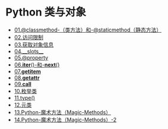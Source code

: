 #  Python 类与对象

* [01.@classmethod-（类方法）和-@staticmethod（静态方法）](https://github.com/SingleDiego/Python-OOP-Notes/blob/main/docs/01.%40classmethod-%EF%BC%88%E7%B1%BB%E6%96%B9%E6%B3%95%EF%BC%89%E5%92%8C-%40staticmethod%EF%BC%88%E9%9D%99%E6%80%81%E6%96%B9%E6%B3%95%EF%BC%89.md)
* [02.访问限制](https://github.com/SingleDiego/Python-OOP-Notes/blob/main/docs/02.%E8%AE%BF%E9%97%AE%E9%99%90%E5%88%B6.md)
* [03.获取对象信息](https://github.com/SingleDiego/Python-OOP-Notes/blob/main/docs/03.%E8%8E%B7%E5%8F%96%E5%AF%B9%E8%B1%A1%E4%BF%A1%E6%81%AF.md)
* [04.\_\_slots\_\_](https://github.com/SingleDiego/Python-OOP-Notes/blob/main/docs/04.__slots__.md)
* [05.@property](https://github.com/SingleDiego/Python-OOP-Notes/blob/main/docs/05.%40property.md)
* [06.__iter__()-和-__next__()](https://github.com/SingleDiego/Python-OOP-Notes/blob/main/docs/06.__iter__()-%E5%92%8C-__next__().md)
* [07.__getitem__](https://github.com/SingleDiego/Python-OOP-Notes/blob/main/docs/07.__getitem__.md)
* [08.__getattr__](https://github.com/SingleDiego/Python-OOP-Notes/blob/main/docs/08.__getattr__.md)
* [09.__call__](https://github.com/SingleDiego/Python-OOP-Notes/blob/main/docs/09.__call__.md)
* [10.枚举类](https://github.com/SingleDiego/Python-OOP-Notes/blob/main/docs/10.%E6%9E%9A%E4%B8%BE%E7%B1%BB.md)
* [11.type()](https://github.com/SingleDiego/Python-OOP-Notes/blob/main/docs/11.type().md)
* [12.元类](https://github.com/SingleDiego/Python-OOP-Notes/blob/main/docs/12.%E5%85%83%E7%B1%BB.md)
* [13.Python-魔术方法（Magic-Methods）](https://github.com/SingleDiego/Python-OOP-Notes/blob/main/docs/13.Python-%E9%AD%94%E6%9C%AF%E6%96%B9%E6%B3%95%EF%BC%88Magic-Methods%EF%BC%89.md)
* [14.Python-魔术方法（Magic-Methods）-2](https://github.com/SingleDiego/Python-OOP-Notes/blob/main/docs/14.Python-%E9%AD%94%E6%9C%AF%E6%96%B9%E6%B3%95%EF%BC%88Magic-Methods%EF%BC%89-2.md)
